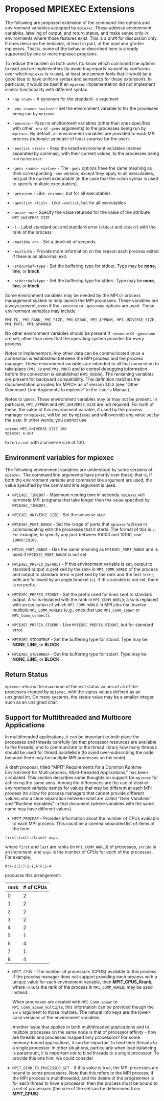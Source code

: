 # Proposed MPIEXEC Extensions

The following are proposed extension of the command-line options and
environment variables accepted by `mpiexec`. These address environment
variables, labeling of output, and return status, and make sense only in
environments where those features exist. This is a draft for discussion
only. It does describe the behavior, at least in part, of the mpd and
gforker mpiexecs. That is, some of the behavior described here is
already supported by one or more mpiexec programs.

To reduce the burden on both users (to know which command line options
to use) and on implementers (to avoid bug reports caused by confusion
over which `mpiexec` is in use), at least one person feels that it would
be a good idea to have uniform syntax and semantics for these
extensions. In particular, it would be best if an `mpiexec`
implementation did not implement similar functionality with different
syntax.

  - `-np <num>` - A synonym for the standard `-n` argument

  - `-env <name> <value>` - Set the environment variable <name> to <value> for the processes being
    run by `mpiexec`

  - `-envnone` - Pass no environment variables (other than ones specified with other
    `-env` or `-genv` arguments) to the processes being run by `mpiexec`. By
    default, all environment variables are provided to each MPI process
    (rationale: principle of least surprise for the user).

  - `-envlist <list>` - Pass the listed environment variables (names separated by commas), with
    their current values, to the processes being run by `mpiexec`.

  - `-genv <name> <value>` - The `-genv` options have the same meaning as their corresponding `-env`
    version, except they apply to all executables, not just the current
    executable (in the case that the colon syntax is used to specify
    multiple executables).

  - `-genvnone` - Like `-envnone`, but for all executables

  - `-genvlist <list>` - Like `-envlist`, but for all executables

  - `-usize <n>` - Specify the value returned for the value of the attribute
    `MPI_UNIVERSE_SIZE`.

  - `-l` - Label standard out and standard error (`stdout` and `stderr`) with the
    rank of the process

  - `-maxtime <n>` - Set a timelimit of <n> seconds.

  - `-exitinfo` - Provide more information on the reason each process exited if there is
    an abnormal exit.

  - `-stdoutbuf=type` - Set the buffering type for stdout. Type may be **none**, **line**, or
    **block**.

  - `-stderrbuf=type` - Set the buffering type for stderr. Type may be **none**, **line**,
    or **block**.

Some environment variables may be needed by the MPI or process
management system to help launch the MPI processes. These variables are
always present, even if the `-envnone` or `-genvnone` options are used.
These environment variables may include

```
PMI_FD, PMI_RANK, PMI_SIZE, PMI_DEBUG, MPI_APPNUM, MPI_UNIVERSE_SIZE,
PMI_PORT, PMI_SPAWNED
```

No other environment variables should be present if `-envnone` or
`-genvnone` are set, other than ones that the operating system provides
for every process.

Notes to implementors: Any other data can be communicated once a
connection is established between the MPI process and the process
manager. These environment variables are intended to all that connection
to take place (`PMI_FD` and `PMI_PORT`) and to control debugging
information before the connection is established (`MPI_DEBUG`). The
remaining variables are present for backward compatibility. This
definition matches the documentation provided for MPICH as of version
1.0.3 (see "Other Command-Line Arguments to mpiexec" in the User's
Manual).

Notes to users: These environment variables may or may not be present.
In particular, `MPI_APPNUM` and `MPI_UNIVERSE_SIZE` are not required.
For both of these, the value of this environment variable, if used by
the process manager or `mpiexec`, will be set by `mpiexec` and will
override any value set by the user. In other words, you cannot use

```
setenv MPI_UNIVERSE_SIZE 100
mpiexec a.out
```

to run `a.out` with a universe size of 100.

## Environment variables for mpiexec

The following environment variables are understood by some versions of
`mpiexec`. The command line arguments have priority over these; that is,
if both the environment variable and command line argument are used, the
value specified by the command line argument is used.

  - `MPIEXEC_TIMEOUT` - Maximum running time in seconds. `mpiexec` will
    terminate MPI programs that take longer than the value specified by
    `MPIEXEC_TIMEOUT`.

  - `MPIEXEC_UNIVERSE_SIZE` - Set the universe size

  - `MPIEXEC_PORT_RANGE` - Set the range of ports that `mpiexec` will use in communicating with the
    processes that it starts. The format of this is <low>`:`<high>. For
    example, to specify any port between 10000 and 10100, use `10000:10100`.

  - `MPICH_PORT_RANGE` - Has the same meaning as `MPIEXEC_PORT_RANGE` and is used if
    `MPIEXEC_PORT_RANGE` is not set.

  - `MPIEXEC_PREFIX_DEFAULT` - If this environment variable is set, output to standard output is
    prefixed by the rank in `MPI_COMM_WORLD` of the process and output to
    standard error is prefixed by the rank and the text `(err)`; both are
    followed by an angle bracket (`>`). If this variable is not set, there
    is no prefix.

  - `MPIEXEC_PREFIX_STDOUT` - Set the prefix used for lines sent to standard output. A `%d` is
    replaced with the rank in `MPI_COMM_WORLD`; a `%w` is replaced with an
    indication of which `MPI_COMM_WORLD` in MPI jobs that involve multiple
    `MPI_COMM_WORLD`s (e.g., ones that use `MPI_Comm_spawn` or
    `MPI_Comm_connect`).

  - `MPIEXEC_PREFIX_STDERR` - Like `MPIEXEC_PREFIX_STDOUT`, but for standard error.

  - `MPIEXEC_STDOUTBUF` - Set the buffering type for stdout. Type may be **NONE**, **LINE**,
    or **BLOCK**.

  - `MPIEXEC_STDERRBUF` - Set the buffering type for stderr. Type may be **NONE**, **LINE**,
    or **BLOCK**.

## Return Status

`mpiexec` returns the maximum of the exit status values of all of the
processes created by `mpiexec`, with the status values defined as an
unsigned int. On many systems, the status value may be a smaller
integer, such as an unsigned char.

## Support for Multithreaded and Multicore Applications

In multithreaded applications, it can be important to both place the
processes and threads carefully (so that processor resources are
available to the threads) and to communicate to the thread library how
many threads should be used for thread parallelism (to avoid
over-subscribing the node because there may be multiple MPI processes on
the node).

A draft proposal, titled "MPIT: Requirements for a Common Runtime
Environment for Multi-process, Multi-threaded Applications," has been
circulated. This section describes some thoughts on support for
`mpiexec` for achieving the same aims. Among the differences are the use
of distinct environment variable names for values that may be different
at each MPI process (to allow for process managers that cannot provide
different values) and a clear separation between what are called "User
Variables" and "Runtime Variables" in that document (where variables
with the same name may have different values).

  - `MPIT_PROCMAP` - Provides information about the number of CPUs available to each MPI
    process. This could be a comma separated list of items of the form

```
first:last[:stride]-ncpu
```

where `first` and `last` are ranks (in `MPI_COMM_WORLD`) of processes,
`stride` is an increment, and `ncpu` is the number of CPUs for *each* of
the processes. For example,

```
0:4-2,5:7:2-1,6:8:2-4
```

produces this arrangement:

| rank | \# of CPUs |
| ---- | ---------- |
| 0    | 2          |
| 1    | 2          |
| 2    | 2          |
| 3    | 2          |
| 4    | 2          |
| 5    | 1          |
| 6    | 4          |
| 7    | 1          |
| 8    | 4          |

  - `MPIT_CPUS` - The number of processors (CPUS) available to this process. If the
    process manager does not support providing each process with a unique
    value for each environment variable, then **MPIT_CPUS_Rrank**, where
    `rank` is the rank of the process in `MPI_COMM_WORLD`, may be used
    instead.

    When processes are created with `MPI_Comm_spawn` or
    `MPI_Comm_spawn_multiple`, this information can be provided though the
    `info` argument to those routines. The natural info keys are the
    lower-case versions of the environment variables.

    Another issue that applies to both multithreaded applications and to
    multiple processes on the same node is that of processor affinity - how
    are threads and processes mapped only processors? For some memory-bound
    applications, it can be important to bind their threads to a single
    processor. In other situations, particularly when load balancing is
    paramount, it is important *not* to bind threads to a single processor.
    To provide this one hint, we could consider

  - `MPIT_BIND_TO_PROCESSOR_SET` - If this value is true, the MPI processes are bound to some processors.
    Note that this refers to the MPI process; if the MPI process is
    multithreaded, and the desire of the programmer is for each thread to
    have a processor, then the process must be bound to a set of processors
    (the size of the set can be determined from **MPIT_CPUS**).
